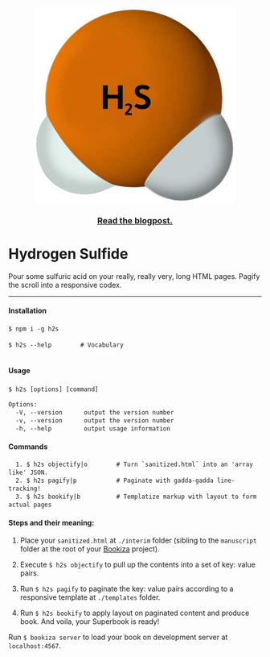 <div align="center">
  <a href="https://bookiza.io">
    <img src="art/h2s.jpg" alt="Tech Interview Handbook" width="400">
  </a>
  <br>
  <h3>
    <a href="https://bubblin.io/blog/h2s">Read the blogpost.</a>
  </h3>
</div>


# Hydrogen Sulfide

Pour some sulfuric acid on your really, really very, long HTML pages. Pagify the scroll into a responsive codex.

----

#### Installation

```
$ npm i -g h2s

$ h2s --help 		# Vocabulary


```

#### Usage


`$ h2s [options] [command]`


	Options:
	  -V, --version      output the version number
	  -v, --version      output the version number
	  -h, --help         output usage information

#### Commands

	  1. $ h2s objectify|o        # Turn `sanitized.html` into an 'array like' JSON.
	  2. $ h2s pagify|p           # Paginate with gadda-gadda line-tracking!
	  3. $ h2s bookify|b          # Templatize markup with layout to form actual pages


#### Steps and their meaning:

1. Place your `sanitized.html` at `./interim` folder (sibling to the `manuscript` folder at the root of your [Bookiza](https://bookiza.io) project). 

2. Execute `$ h2s objectify` to pull up the contents into a set of key: value pairs. 

3. Run `$ h2s pagify` to paginate the key: value pairs according to a responsive template at `./templates` folder.

5. Run `$ h2s bookify` to apply layout on paginated content and produce book. And voila, your Superbook is ready!

Run `$ bookiza server` to load your book on development server at `localhost:4567`.


